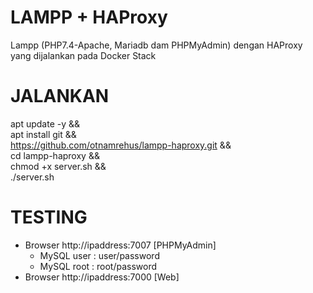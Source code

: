 # LAMPP + HAProxy
Lampp (PHP7.4-Apache, Mariadb dam PHPMyAdmin) dengan HAProxy yang dijalankan pada Docker Stack

# JALANKAN #
apt update -y && \
apt install git && \
https://github.com/otnamrehus/lampp-haproxy.git && \
cd lampp-haproxy && \
chmod +x server.sh && \
./server.sh


# TESTING #
- Browser http://ipaddress:7007  [PHPMyAdmin]
  - MySQL user : user/password
  - MySQL root : root/password
- Browser http://ipaddress:7000  [Web]

